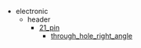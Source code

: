 * electronic
  * header
    * [21_pin](electronic/header/21_pin)
      * [through_hole_right_angle](electronic/header/21_pin/through_hole_right_angle)
